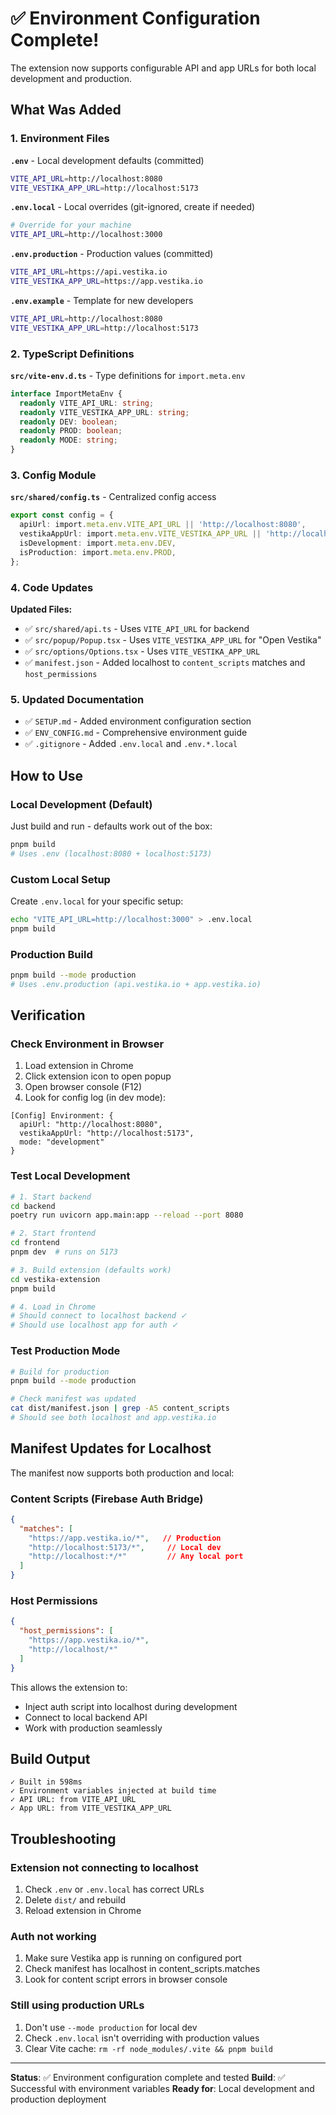 # ✅ Environment Configuration Complete!

The extension now supports configurable API and app URLs for both local development and production.

## What Was Added

### 1. Environment Files

**`.env`** - Local development defaults (committed)
```bash
VITE_API_URL=http://localhost:8080
VITE_VESTIKA_APP_URL=http://localhost:5173
```

**`.env.local`** - Local overrides (git-ignored, create if needed)
```bash
# Override for your machine
VITE_API_URL=http://localhost:3000
```

**`.env.production`** - Production values (committed)
```bash
VITE_API_URL=https://api.vestika.io
VITE_VESTIKA_APP_URL=https://app.vestika.io
```

**`.env.example`** - Template for new developers
```bash
VITE_API_URL=http://localhost:8080
VITE_VESTIKA_APP_URL=http://localhost:5173
```

### 2. TypeScript Definitions

**`src/vite-env.d.ts`** - Type definitions for `import.meta.env`
```typescript
interface ImportMetaEnv {
  readonly VITE_API_URL: string;
  readonly VITE_VESTIKA_APP_URL: string;
  readonly DEV: boolean;
  readonly PROD: boolean;
  readonly MODE: string;
}
```

### 3. Config Module

**`src/shared/config.ts`** - Centralized config access
```typescript
export const config = {
  apiUrl: import.meta.env.VITE_API_URL || 'http://localhost:8080',
  vestikaAppUrl: import.meta.env.VITE_VESTIKA_APP_URL || 'http://localhost:5173',
  isDevelopment: import.meta.env.DEV,
  isProduction: import.meta.env.PROD,
};
```

### 4. Code Updates

**Updated Files:**
- ✅ `src/shared/api.ts` - Uses `VITE_API_URL` for backend
- ✅ `src/popup/Popup.tsx` - Uses `VITE_VESTIKA_APP_URL` for "Open Vestika"
- ✅ `src/options/Options.tsx` - Uses `VITE_VESTIKA_APP_URL`
- ✅ `manifest.json` - Added localhost to `content_scripts` matches and `host_permissions`

### 5. Updated Documentation

- ✅ `SETUP.md` - Added environment configuration section
- ✅ `ENV_CONFIG.md` - Comprehensive environment guide
- ✅ `.gitignore` - Added `.env.local` and `.env.*.local`

## How to Use

### Local Development (Default)

Just build and run - defaults work out of the box:

```bash
pnpm build
# Uses .env (localhost:8080 + localhost:5173)
```

### Custom Local Setup

Create `.env.local` for your specific setup:

```bash
echo "VITE_API_URL=http://localhost:3000" > .env.local
pnpm build
```

### Production Build

```bash
pnpm build --mode production
# Uses .env.production (api.vestika.io + app.vestika.io)
```

## Verification

### Check Environment in Browser

1. Load extension in Chrome
2. Click extension icon to open popup
3. Open browser console (F12)
4. Look for config log (in dev mode):

```
[Config] Environment: {
  apiUrl: "http://localhost:8080",
  vestikaAppUrl: "http://localhost:5173",
  mode: "development"
}
```

### Test Local Development

```bash
# 1. Start backend
cd backend
poetry run uvicorn app.main:app --reload --port 8080

# 2. Start frontend
cd frontend
pnpm dev  # runs on 5173

# 3. Build extension (defaults work)
cd vestika-extension
pnpm build

# 4. Load in Chrome
# Should connect to localhost backend ✓
# Should use localhost app for auth ✓
```

### Test Production Mode

```bash
# Build for production
pnpm build --mode production

# Check manifest was updated
cat dist/manifest.json | grep -A5 content_scripts
# Should see both localhost and app.vestika.io
```

## Manifest Updates for Localhost

The manifest now supports both production and local:

### Content Scripts (Firebase Auth Bridge)
```json
{
  "matches": [
    "https://app.vestika.io/*",   // Production
    "http://localhost:5173/*",     // Local dev
    "http://localhost:*/*"         // Any local port
  ]
}
```

### Host Permissions
```json
{
  "host_permissions": [
    "https://app.vestika.io/*",
    "http://localhost/*"
  ]
}
```

This allows the extension to:
- Inject auth script into localhost during development
- Connect to local backend API
- Work with production seamlessly

## Build Output

```
✓ Built in 598ms
✓ Environment variables injected at build time
✓ API URL: from VITE_API_URL
✓ App URL: from VITE_VESTIKA_APP_URL
```

## Troubleshooting

### Extension not connecting to localhost

1. Check `.env` or `.env.local` has correct URLs
2. Delete `dist/` and rebuild
3. Reload extension in Chrome

### Auth not working

1. Make sure Vestika app is running on configured port
2. Check manifest has localhost in content_scripts.matches
3. Look for content script errors in browser console

### Still using production URLs

1. Don't use `--mode production` for local dev
2. Check `.env.local` isn't overriding with production values
3. Clear Vite cache: `rm -rf node_modules/.vite && pnpm build`

---

**Status**: ✅ Environment configuration complete and tested
**Build**: ✅ Successful with environment variables
**Ready for**: Local development and production deployment
